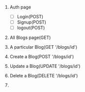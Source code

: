 1. Auth page
   -  [ ] Login(POST)
   -  [ ] Signup(POST)
   -  [ ] logout(POST)

2. All Blogs page(GET)

3. A particular Blog(GET '/blogs/id')

4. Create a Blog(POST '/blogs/id')

5. Update a Blog(UPDATE '/blogs/id')

6. Delete a Blog(DELETE '/blogs/id')

7. 